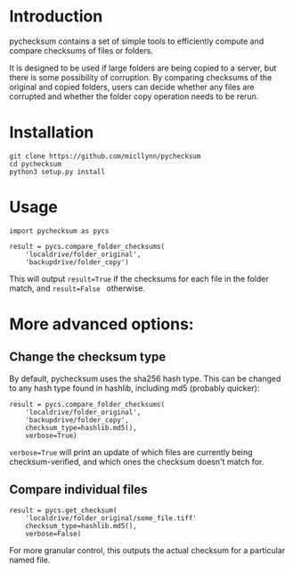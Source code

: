# Introduction

pychecksum contains a set of simple tools to efficiently compute and
compare checksums of files or folders.

It is designed to be used if large folders are being copied to a server,
but there is some possibility of corruption. By comparing checksums
of the original and copied folders, users can decide whether any files
are corrupted and whether the folder copy operation needs to be rerun.

# Installation
```python3
git clone https://github.com/micllynn/pychecksum
cd pychecksum
python3 setup.py install
```

# Usage
```python3
import pychecksum as pycs

result = pycs.compare_folder_checksums(
	'localdrive/folder_original',
	'backupdrive/folder_copy')
```

This will output `result=True` if the checksums for each file in the folder match,
and `result=False ` otherwise.

# More advanced options:

## Change the checksum type
By default, pychecksum uses the sha256 hash type. This can be changed
to any hash type found in hashlib, including md5 (probably quicker):
```python3
result = pycs.compare_folder_checksums(
	'localdrive/folder_original',
	'backupdrive/folder_copy',
	checksum_type=hashlib.md5(),
	verbose=True)
```

`verbose=True` will print an update of which files are currently being
checksum-verified, and which ones the checksum doesn't match for.


## Compare individual files
```python3
result = pycs.get_checksum(
	'localdrive/folder_original/some_file.tiff'
	checksum_type=hashlib.md5(),
	verbose=False)
```
For more granular control, this outputs the actual checksum for a particular
named file.

